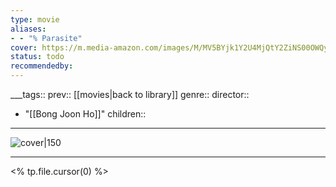 ```yaml
---
type: movie
aliases:
- - "% Parasite"
cover: https://m.media-amazon.com/images/M/MV5BYjk1Y2U4MjQtY2ZiNS00OWQyLWI3MmYtZWUwNmRjYWRiNWNhXkEyXkFqcGc@._V1_SX300.jpg
status: todo
recommendedby:
---
```

___tags:: prev:: [[movies|back to library]]
genre::
director:: 
  - "[[Bong Joon Ho]]"
children::
___
![cover|150](https://m.media-amazon.com/images/M/MV5BYjk1Y2U4MjQtY2ZiNS00OWQyLWI3MmYtZWUwNmRjYWRiNWNhXkEyXkFqcGc@._V1_SX300.jpg)
___
<% tp.file.cursor(0) %>
